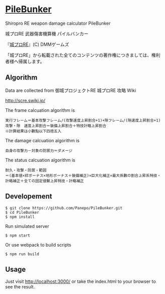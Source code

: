 # [PileBunker](https://github.com/Panepo/PileBunker)

Shiropro RE weapon damage calculator PileBunker

城プロRE 武器傷害機算機 パイルバンカー

『[城プロRE](http://www.dmm.com/netgame_s/oshirore/)』(C) DMMゲームズ

「城プロRE」から転載された全てのコンテンツの著作権につきましては、権利者様へ帰属します。

## Algorithm

Data are collected from 御城プロジェクトRE 城プロRE 攻略 Wiki 

http://scre.swiki.jp/

The frame calcuation algorithm is

```
実行フレーム＝基本攻撃フレーム/(攻撃速度上昇割合+1)+隙フレーム/(隙速度上昇割合+1)
攻撃・隙　速度上昇割合＝裝備上昇割合＋特技計略上昇割合
※計算結果は小數點以下四捨五入
```

The damage calcuation algorithm is

```
自身の攻撃力－対象の防禦力＝ダメージ
```

The status calcuation algorithm is

```
耐久・攻撃・防禦・範囲 
＝(基本値×絆ボーナス×地形ボーナス＋裝備補正)×巨大化補正×最大係數の割合上昇系特技・計略補正＋全ての固定値繫上昇特技・計略補正
```

## Developement

```
$ git clone https://github.com/Panepo/PileBunker.git
$ cd PileBunker
$ npm install
```

Run simulated server
```
$ npm start
```
Or use webpack to build scripts
```
$ npm run build
```

## Usage
Just visit [http://localhost:3000/](http://localhost:3000/)
or take the index.html to your browser to see the result.

